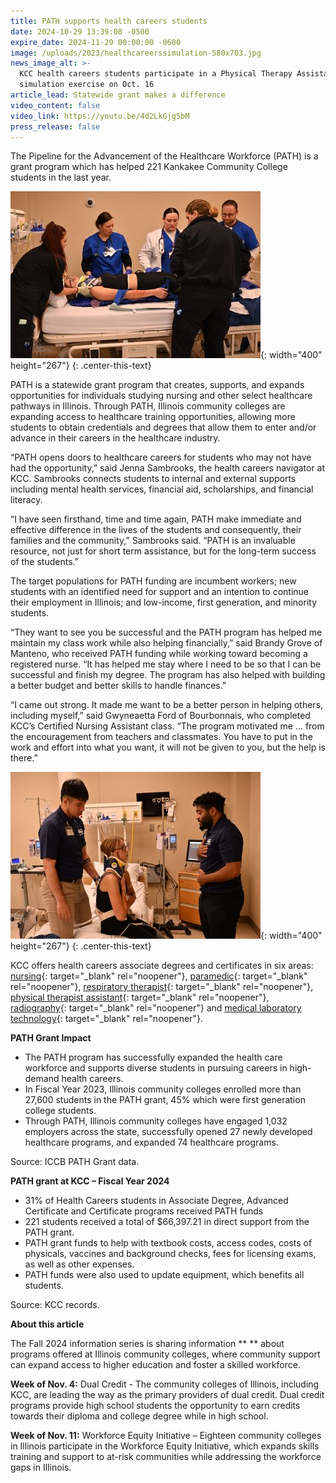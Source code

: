 ```yaml
---
title: PATH supports health careers students
date: 2024-10-29 13:39:08 -0500
expire_date: 2024-11-29 00:00:00 -0600
image: /uploads/2023/healthcareerssimulation-580x703.jpg
news_image_alt: >-
  KCC health careers students participate in a Physical Therapy Assistant
  simulation exercise on Oct. 16
article_lead: Statewide grant makes a difference
video_content: false
video_link: https://youtu.be/4d2LkGjg5bM
press_release: false
---
```

The Pipeline for the Advancement of the Healthcare Workforce (PATH) is a grant program which has helped 221 Kankakee Community College students in the last year.

![KCC health careers students participate in a simulation exercise on Oct. 16](/uploads/2023/healthcareerssimulation2-400x267.jpg "KCC health careers students participate in a simulation exercise on Oct. 16"){: width="400" height="267"}
{: .center-this-text}

PATH is a statewide grant program that creates, supports, and expands opportunities for individuals studying nursing and other select healthcare pathways in Illinois. Through PATH, Illinois community colleges are expanding access to healthcare training opportunities, allowing more students to obtain credentials and degrees that allow them to enter and/or advance in their careers in the healthcare industry.

“PATH opens doors to healthcare careers for students who may not have had the opportunity,” said Jenna Sambrooks, the health careers navigator at KCC. Sambrooks connects students to internal and external supports including mental health services, financial aid, scholarships, and financial literacy.

“I have seen firsthand, time and time again, PATH make immediate and effective difference in the lives of the students and consequently, their families and the community,” Sambrooks said. “PATH is an invaluable resource, not just for short term assistance, but for the long-term success of the students.”

The target populations for PATH funding are incumbent workers; new students with an identified need for support and an intention to continue their employment in Illinois; and low-income, first generation, and minority students.

“They want to see you be successful and the PATH program has helped me maintain my class work while also helping financially,” said Brandy Grove of Manteno, who received PATH funding while working toward becoming a registered nurse. “It has helped me stay where I need to be so that I can be successful and finish my degree. The program has also helped with building a better budget and better skills to handle finances.”

“I came out strong. It made me want to be a better person in helping others, including myself,” said Gwyneaetta Ford of Bourbonnais, who completed KCC’s Certified Nursing Assistant class. “The program motivated me ... from the encouragement from teachers and classmates. You have to put in the work and effort into what you want, it will not be given to you, but the help is there.”

![KCC health careers students participate in a Physical Therapy Assistant simulation exercise on Oct. 16](/uploads/2023/healthcareerssimulation-400x267.jpg "KCC health careers students participate in a Physical Therapy Assistant simulation exercise on Oct. 16"){: width="400" height="267"}
{: .center-this-text}

KCC offers health careers associate degrees and certificates in six areas: [nursing](https://kcc.smartcatalogiq.com/en/current/academic-catalog/programs/nursing-options/ "Nursing"){: target="_blank" rel="noopener"}, [paramedic](https://kcc.smartcatalogiq.com/en/current/academic-catalog/programs/paramedic-emt-options/ "paramedic"){: target="_blank" rel="noopener"}, [respiratory therapist](https://kcc.smartcatalogiq.com/en/current/academic-catalog/programs/respiratory-therapist/ "respiratory therapist"){: target="_blank" rel="noopener"}, [physical therapist assistant](https://kcc.smartcatalogiq.com/en/current/academic-catalog/programs/physical-therapist-assistant-aas/ "physical therapist assistant"){: target="_blank" rel="noopener"}, [radiography](https://kcc.smartcatalogiq.com/en/current/academic-catalog/programs/radiography-aas/ "radiography"){: target="_blank" rel="noopener"} and [medical laboratory technology](https://kcc.smartcatalogiq.com/en/current/academic-catalog/programs/medical-laboratory-technology-aas/ "medical laboratory technology"){: target="_blank" rel="noopener"}.

**PATH Grant Impact**

* The PATH program has successfully expanded the health care workforce and supports diverse students in pursuing careers in high-demand health careers.
* In Fiscal Year 2023, Illinois community colleges enrolled more than 27,600 students in the PATH grant, 45% which were first generation college students.
* Through PATH, Illinois community colleges have engaged 1,032 employers across the state, successfully opened 27 newly developed healthcare programs, and expanded 74 healthcare programs.

Source: ICCB PATH Grant data.

**PATH grant at KCC – Fiscal Year 2024**

* 31% of Health Careers students in Associate Degree, Advanced Certificate and Certificate programs received PATH funds
* 221 students received a total of $66,397.21 in direct support from the PATH grant.
* PATH grant funds to help with textbook costs, access codes, costs of physicals, vaccines and background checks, fees for licensing exams, as well as other expenses.
* PATH funds were also used to update equipment, which benefits all students.

Source: KCC records.

**About this article**

The Fall 2024 information series is sharing information ** ** about programs offered at Illinois community colleges, where community support can expand access to higher education and foster a skilled workforce.

**Week of Nov. 4:** Dual Credit - The community colleges of Illinois, including KCC, are leading the way as the primary providers of dual credit. Dual credit programs provide high school students the opportunity to earn credits towards their diploma and college degree while in high school.

**Week of Nov. 11:** Workforce Equity Initiative – Eighteen community colleges in Illinois participate in the Workforce Equity Initiative, which expands skills training and support to at-risk communities while addressing the workforce gaps in Illinois.
